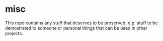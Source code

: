 # misc
This repo contains any stuff that deserves to be preserved, e.g. stuff to be demostrated to someone or personal things
that can be used in other projects.
